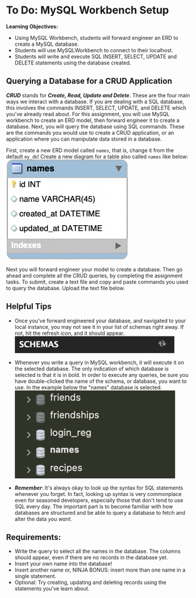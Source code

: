 # To Do: MySQL Workbench Setup
**Learning Objectives:**

- Using MySQL Workbench, students will forward engineer an ERD to create a MySQL database.
- Students will use MySQLWorkbench to connect to their localhost.
- Students will write and execute SQL INSERT, SELECT, UPDATE and DELETE statements using the database created.

## Querying a Database for a CRUD Application

***CRUD*** stands for ***Create, Read, Update and Delete***. These are the four main ways we interact with a database. If you are dealing with a SQL database, this involves the commands INSERT, SELECT, UPDATE, and DELETE which you've already read about. For this assignment, you will use MySQL workbench to create an ERD model, then forward engineer it to create a database. Next, you will query the database using SQL commands. These are the commands you would use to create a CRUD application, or an application where you can manipulate data stored in a database.

First, create a new ERD model called `names`, that is, change it from the default `my_db`! Create a new diagram for a table also called `names` like below:
![Names](names.png)

Next you will forward engineer your model to create a database. Then go ahead and complete all the CRUD queries, by completing the assignment tasks. To submit, create a text file and copy and paste commands you used to query the database. Upload the text file below.

## Helpful Tips
- Once you've forward engineered your database, and navigated to your local instance, you may not see it in your list of schemas right away. If not, hit the refresh icon, and it should appear. 
![Schemas](schemas.png)

- Whenever you write a query in MySQL workbench, it will execute it on the selected database. The only indication of which database is selected is that it is in bold. In order to execute any queries, be sure you have double-clicked the name of the schema, or database, you want to use. In the example below the "names" database is selected. 
![Image](image.png)

- ***Remember***: It's always okay to look up the syntax for SQL statements whenever you forget. In fact, looking up syntax is very commonplace even for seasoned developers, especially those that don't tend to use SQL every day. The important part is to become familiar with how databases are structured and be able to query a database to fetch and alter the data *you want*.

## Requirements:
- Write the query to select all the names in the database. The columns should appear, even if there are no records in the database yet.
- Insert your own name into the database!
- Insert another name or, NINJA BONUS: insert more than one name in a single statement.
- Optional: Try creating, updating and deleting records using the statements you've learn about.